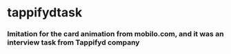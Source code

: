 # tappifydtask

### Imitation for the card animation from mobilo.com, and it was an interview task from Tappifyd company
